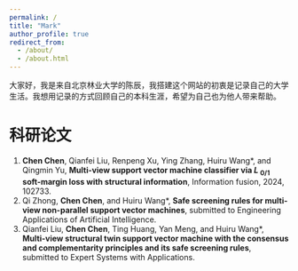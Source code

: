 ```yaml
---
permalink: /
title: "Mark"
author_profile: true
redirect_from: 
  - /about/
  - /about.html
---
```


大家好，我是来自北京林业大学的陈辰，我搭建这个网站的初衷是记录自己的大学生活。我想用记录的方式回顾自己的本科生涯，希望为自己也为他人带来帮助。

# 科研论文
1. **Chen Chen**, Qianfei Liu, Renpeng Xu, Ying Zhang, Huiru Wang*, and Qingmin Yu, **Multi-view support vector machine classifier via *L* <sub>0/1</sub> soft-margin loss with structural information**, Information fusion, 2024, 102733.
2. Qi Zhong, **Chen Chen**, and Huiru Wang*, **Safe screening rules for multi-view non-parallel support vector machines**, submitted to Engineering Applications of Artificial Intelligence.
3. Qianfei Liu, **Chen Chen**, Ting Huang, Yan Meng, and Huiru Wang*, **Multi-view structural twin support vector machine with the consensus and complementarity principles and its safe screening rules**, submitted to Expert Systems with Applications.





